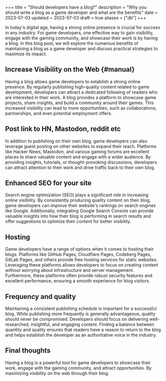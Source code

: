 +++
title = "Should developers have a blog?"
description = "Why you should write a blog as a game developer and what are the benefits"
date = 2023-07-03
updated = 2023-07-03
draft = true
aliases = ["db"]
+++

In today's digital age, having a strong online presence is crucial for success in any industry. For game developers, one effective way to gain visibility, engage with the gaming community, and showcase their work is by having a blog. In this blog post, we will explore the numerous benefits of maintaining a blog as a game developer and discuss practical strategies to maximize its impact.

## Increase Visibility on the Web {#manual}
Having a blog allows game developers to establish a strong online presence. By regularly publishing high-quality content related to game development, developers can attract a dedicated following of readers who are interested in their work. A blog provides a platform to showcase game projects, share insights, and build a community around their games. This increased visibility can lead to more opportunities, such as collaborations, partnerships, and even potential employment offers.

## Post link to HN, Mastodon, reddit etc
In addition to publishing on their own blog, game developers can also leverage guest posting on other websites to expand their reach. Platforms like Hacker News, Mastodon, and various gaming forums are excellent places to share valuable content and engage with a wider audience. By providing insights, tutorials, or thought-provoking discussions, developers can attract attention to their work and drive traffic back to their own blog.

## Enhanced SEO for your site
Search engine optimization (SEO) plays a significant role in increasing online visibility. By consistently producing quality content on their blog, game developers can improve their website's rankings on search engines like Google. Additionally, integrating Google Search Console can provide valuable insights into how their blog is performing in search results and offer suggestions to optimize their content for better visibility.

## Hosting
Game developers have a range of options when it comes to hosting their blogs. Platforms like GitHub Pages, Cloudflare Pages, Codeberg Pages, GitLab Pages, and others provide free hosting services for static websites. Leveraging these platforms allows developers to focus on creating content without worrying about infrastructure and server management. Furthermore, these platforms often provide robust security features and excellent performance, ensuring a smooth experience for blog visitors.

## Frequency and quality
Maintaining a consistent publishing schedule is important for a successful blog. While publishing more frequently is generally advantageous, quality should never be compromised. Developers should focus on delivering well-researched, insightful, and engaging content. Finding a balance between quantity and quality ensures that readers have a reason to return to the blog and helps establish the developer as an authoritative voice in the industry.

## Final thoughts
Having a blog is a powerful tool for game developers to showcase their work, engage with the gaming community, and attract opportunities. By maximizing visibility on the web through their blog.